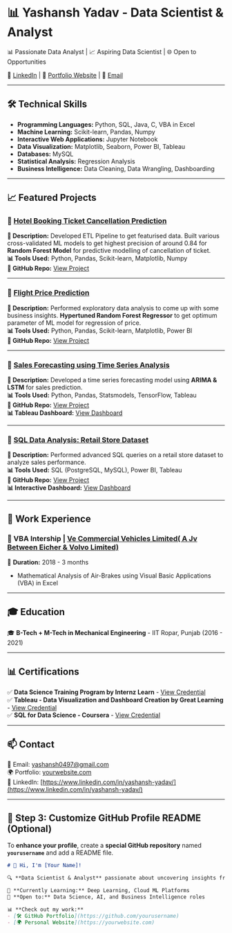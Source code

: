 # 📊 Yashansh Yadav - Data Scientist & Analyst  

📊 Passionate Data Analyst | 📈 Aspiring Data Scientist | 🌐 Open to Opportunities  

🔗 [LinkedIn](https://www.linkedin.com/in/yashansh-yadav/) | 🏡 [Portfolio Website](https://yourwebsite.com) | 📩 [Email](mailto:yashansh0497@gmail.com)

---

## 🛠️ Technical Skills  

- **Programming Languages:** Python, SQL, Java, C, VBA in Excel  
- **Machine Learning:** Scikit-learn, Pandas, Numpy
- **Interactive Web Applications:** Jupyter Notebook
- **Data Visualization:** Matplotlib, Seaborn, Power BI, Tableau  
- **Databases:** MySQL    
- **Statistical Analysis:** Regression Analysis  
- **Business Intelligence:** Data Cleaning, Data Wrangling, Dashboarding  

---

## 📈 Featured Projects  

### 🔹 [Hotel Booking Ticket Cancellation Prediction](https://github.com/yashansh-yadav12/Hotel_booking_cancellation_Prediction)  
**📌 Description:** Developed ETL Pipeline to get featurised data. Built various cross-validated ML models to get highest precision of around 0.84 for **Random Forest Model** for predictive modelling of cancellation of ticket.  
**📊 Tools Used:** Python, Pandas, Scikit-learn, Matplotlib, Numpy  
**🔗 GitHub Repo:** [View Project](https://github.com/yashansh-yadav12/Hotel_booking_cancellation_Prediction)    

---

### 🔹 [Flight Price Prediction](https://github.com/yashansh-yadav12/Flight_Price_Prediction)  
**📌 Description:** Performed exploratory data analysis to come up with some business insights. **Hypertuned Random Forest Regressor** to get optimum parameter of ML model for regression of price.  
**📊 Tools Used:** Python, Pandas, Scikit-learn, Matplotlib, Power BI  
**🔗 GitHub Repo:** [View Project](https://github.com/yashansh-yadav12/Flight_Price_Prediction)  

---

### 🔹 [Sales Forecasting using Time Series Analysis](https://github.com/yourusername/sales-forecasting)  
**📌 Description:** Developed a time series forecasting model using **ARIMA & LSTM** for sales prediction.  
**📊 Tools Used:** Python, Pandas, Statsmodels, TensorFlow, Tableau  
**🔗 GitHub Repo:** [View Project](https://github.com/yourusername/sales-forecasting)  
**📊 Tableau Dashboard:** [View Dashboard](https://yourdashboard-link.com)  

---

### 🔹 [SQL Data Analysis: Retail Store Dataset](https://github.com/yourusername/sql-analysis)  
**📌 Description:** Performed advanced SQL queries on a retail store dataset to analyze sales performance.  
**📊 Tools Used:** SQL (PostgreSQL, MySQL), Power BI, Tableau  
**🔗 GitHub Repo:** [View Project](https://github.com/yourusername/sql-analysis)  
**📊 Interactive Dashboard:** [View Dashboard](https://yourdashboard-link.com)  

---

## 💼 Work Experience  

### 🚀 VBA Intership | [Ve Commercial Vehicles Limited( A Jv Between Eicher & Volvo Limited)](https://www.vecv.in/)  
📆 **Duration:** 2018 - 3 months  
- Mathematical Analysis of Air-Brakes using Visual Basic Applications (VBA) in Excel

---

## 🎓 Education  

🎓 **B-Tech + M-Tech in Mechanical Engineering** - IIT Ropar, Punjab (2016 - 2021)  

---

## 📊 Certifications  

✅ **Data Science Training Program by Internz Learn** - [View Credential](https://drive.google.com/file/d/1vQCM5RxfMXB6qOsRVGv2LaHmgCXs9vti/view)  
✅ **Tableau - Data Visualization and Dashboard Creation by Great Learning** - [View Credential](https://olympus.mygreatlearning.com/courses/12391/certificate)  
✅ **SQL for Data Science - Coursera** - [View Credential](https://certificate-link.com)  

---

## 📫 Contact  

📧 Email: [yashansh0497@gmail.com](mailto:yashansh0497@gmail.com)  
🌍 Portfolio: [yourwebsite.com](https://yourwebsite.com)  
🔗 LinkedIn: [https://www.linkedin.com/in/yashansh-yadav/](https://www.linkedin.com/in/yashansh-yadav/)  

---

## **📌 Step 3: Customize GitHub Profile README (Optional)**
To **enhance your profile**, create a **special GitHub repository** named **`yourusername`** and add a README file.

```md
# 👋 Hi, I'm [Your Name]!  

🔍 **Data Scientist & Analyst** passionate about uncovering insights from data.  

🌱 **Currently Learning:** Deep Learning, Cloud ML Platforms  
🚀 **Open to:** Data Science, AI, and Business Intelligence roles  

📊 **Check out my work:**  
- [🛠 GitHub Portfolio](https://github.com/yourusername)  
- [🌍 Personal Website](https://yourwebsite.com)  
